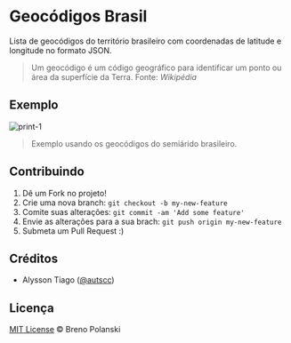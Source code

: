 # Geocódigos Brasil

Lista de geocódigos do território brasileiro com coordenadas de latitude e longitude no formato JSON.

> Um geocódigo é um código geográfico para identificar um ponto ou área da superfície da Terra.
> Fonte: *Wikipédia*

## Exemplo

![print-1](https://raw.github.com/brenopolanski/saiku-gmaps/gh-assets/print-1.png)

> Exemplo usando os geocódigos do semiárido brasileiro.

## Contribuindo

1. Dê um Fork no projeto!
2. Crie uma nova branch: `git checkout -b my-new-feature`
3. Comite suas alterações: `git commit -am 'Add some feature'`
4. Envie as alterações para a sua brach: `git push origin my-new-feature`
5. Submeta um Pull Request :)

## Créditos

* Alysson Tiago ([@autscc](https://github.com/autscc))

## Licença

[MIT License](http://brenopolanski.mit-license.org/) © Breno Polanski
